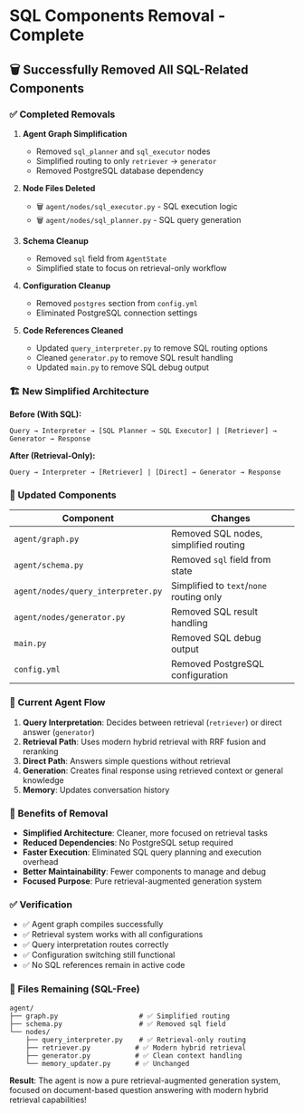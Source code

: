 # SQL Components Removal - Complete

## 🗑️ Successfully Removed All SQL-Related Components

### ✅ Completed Removals

1. **Agent Graph Simplification**
   - Removed `sql_planner` and `sql_executor` nodes
   - Simplified routing to only `retriever` → `generator` 
   - Removed PostgreSQL database dependency

2. **Node Files Deleted**
   - 🗑️ `agent/nodes/sql_executor.py` - SQL execution logic
   - 🗑️ `agent/nodes/sql_planner.py` - SQL query generation

3. **Schema Cleanup**
   - Removed `sql` field from `AgentState`
   - Simplified state to focus on retrieval-only workflow

4. **Configuration Cleanup**
   - Removed `postgres` section from `config.yml`
   - Eliminated PostgreSQL connection settings

5. **Code References Cleaned**
   - Updated `query_interpreter.py` to remove SQL routing options
   - Cleaned `generator.py` to remove SQL result handling
   - Updated `main.py` to remove SQL debug output

### 🏗️ New Simplified Architecture

**Before (With SQL):**
```
Query → Interpreter → [SQL Planner → SQL Executor] | [Retriever] → Generator → Response
```

**After (Retrieval-Only):**
```
Query → Interpreter → [Retriever] | [Direct] → Generator → Response
```

### 🔧 Updated Components

| Component | Changes |
|-----------|---------|
| `agent/graph.py` | Removed SQL nodes, simplified routing |
| `agent/schema.py` | Removed `sql` field from state |
| `agent/nodes/query_interpreter.py` | Simplified to `text`/`none` routing only |
| `agent/nodes/generator.py` | Removed SQL result handling |
| `main.py` | Removed SQL debug output |
| `config.yml` | Removed PostgreSQL configuration |

### 🚀 Current Agent Flow

1. **Query Interpretation**: Decides between retrieval (`retriever`) or direct answer (`generator`)
2. **Retrieval Path**: Uses modern hybrid retrieval with RRF fusion and reranking
3. **Direct Path**: Answers simple questions without retrieval
4. **Generation**: Creates final response using retrieved context or general knowledge
5. **Memory**: Updates conversation history

### 🎯 Benefits of Removal

- **Simplified Architecture**: Cleaner, more focused on retrieval tasks
- **Reduced Dependencies**: No PostgreSQL setup required
- **Faster Execution**: Eliminated SQL query planning and execution overhead
- **Better Maintainability**: Fewer components to manage and debug
- **Focused Purpose**: Pure retrieval-augmented generation system

### ✅ Verification

- ✅ Agent graph compiles successfully
- ✅ Retrieval system works with all configurations
- ✅ Query interpretation routes correctly
- ✅ Configuration switching still functional
- ✅ No SQL references remain in active code

### 📁 Files Remaining (SQL-Free)

```
agent/
├── graph.py                    # ✅ Simplified routing
├── schema.py                   # ✅ Removed sql field
└── nodes/
    ├── query_interpreter.py    # ✅ Retrieval-only routing
    ├── retriever.py           # ✅ Modern hybrid retrieval
    ├── generator.py           # ✅ Clean context handling
    └── memory_updater.py      # ✅ Unchanged
```

**Result**: The agent is now a pure retrieval-augmented generation system, focused on document-based question answering with modern hybrid retrieval capabilities!
